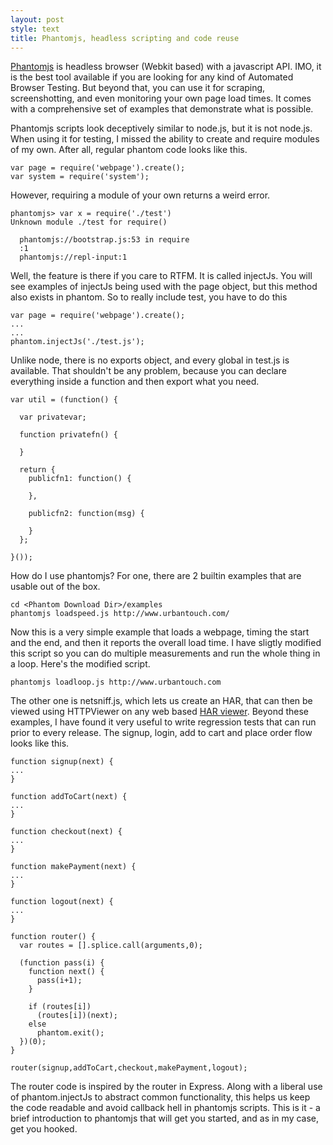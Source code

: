 ```yaml
---
layout: post
style: text
title: Phantomjs, headless scripting and code reuse
---
```


[Phantomjs](http://phantomjs.org) is headless browser (Webkit based) with a javascript API. IMO, it is the best tool available if you are looking for any kind of Automated Browser Testing. But beyond that, you can use it for scraping, screenshotting, and even monitoring your own page load times. It comes with a comprehensive set of examples that demonstrate what is possible.

Phantomjs scripts look deceptively similar to node.js, but it is not node.js. When using it for testing, I missed the ability to create and require modules of my own. After all, regular phantom code looks like this.

```
var page = require('webpage').create();
var system = require('system');
```

However, requiring a module of your own returns a weird error.

```
phantomjs> var x = require('./test')
Unknown module ./test for require()

  phantomjs://bootstrap.js:53 in require
  :1
  phantomjs://repl-input:1
```

Well, the feature is there if you care to RTFM. It is called injectJs. You will see examples of injectJs being used with the page object, but this method also exists in phantom. So to really include test, you have to do this

```
var page = require('webpage').create();
...
...
phantom.injectJs('./test.js');
```

Unlike node, there is no exports object, and every global in test.js is available. That shouldn't be any problem, because you can declare everything inside a function and then export what you need.

```
var util = (function() {

  var privatevar;
  
  function privatefn() {

  }
 
  return {
    publicfn1: function() {

    },

    publicfn2: function(msg) {

    }
  }; 

}());
```

How do I use phantomjs? For one, there are 2 builtin examples that are usable out of the box. 

```
cd <Phantom Download Dir>/examples
phantomjs loadspeed.js http://www.urbantouch.com/
```

Now this is a very simple example that loads a webpage, timing the start and the end, and then it reports the overall load time. I have sligtly modified this script so you can do multiple measurements and run the whole thing in a loop. Here's the modified script.

<script src="https://gist.github.com/2993032.js"> </script>

```
phantomjs loadloop.js http://www.urbantouch.com
```

The other one is netsniff.js, which lets us create an HAR, that can then be viewed using HTTPViewer on any web based [HAR viewer](http://softwareishard.com/har/viewer/). Beyond these examples, I have found it very useful to write regression tests that can run prior to every release. The signup, login, add to cart and place order flow looks like this.

```
function signup(next) {
...
}

function addToCart(next) {
...
}

function checkout(next) {
...
}

function makePayment(next) {
...
}

function logout(next) {
...
}

function router() {
  var routes = [].splice.call(arguments,0);

  (function pass(i) {
    function next() {
      pass(i+1);
    }

    if (routes[i])
      (routes[i])(next);
    else
      phantom.exit();
  })(0);
}

router(signup,addToCart,checkout,makePayment,logout);
```

The router code is inspired by the router in Express. Along with a liberal use of phantom.injectJs to abstract common functionality, this helps us keep the code readable and avoid callback hell in phantomjs scripts. This is it - a brief introduction to phantomjs that will get you started, and as in my case, get you hooked.
